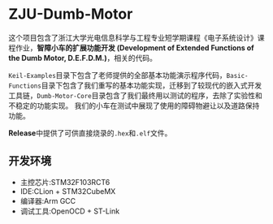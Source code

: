 # ZJU-Dumb-Motor

这个项目包含了浙江大学光电信息科学与工程专业短学期课程《电子系统设计》课程作业，**智障小车的扩展功能开发 (Development of Extended Functions of the Dumb Motor, D.E.F.D.M.)**，相关的代码。

`Keil-Examples`目录下包含了老师提供的全部基本功能演示程序代码，`Basic-Functions`目录下包含了我们重写的基本功能实现，迁移到了较现代的嵌入式开发工具链，`Dumb-Motor-Core`目录包含了我们最终用以测试的程序，去除了实验性和不稳定的功能实现。 我们的小车在测试中展现了使用的障碍物避让以及道路保持功能。

**Release**中提供了可供直接烧录的`.hex`和`.elf`文件。

## 开发环境

- 主控芯片:STM32F103RCT6
- IDE:CLion + STM32CubeMX
- 编译器:Arm GCC
- 调试工具:OpenOCD + ST-Link
